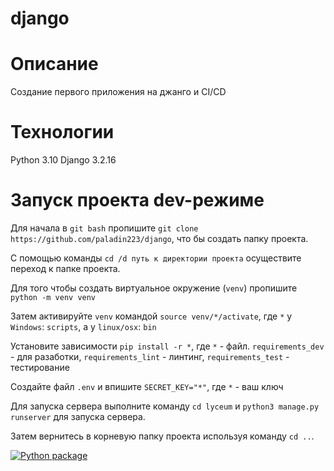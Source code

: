 # django
# Описание
Создание первого приложения на джанго и CI/CD

# Технологии
Python 3.10 Django 3.2.16

# Запуск проекта dev-режиме
Для начала в `git bash` пропишите `git clone https://github.com/paladin223/django`, что бы создать папку проекта.

С помощью команды `cd /d путь к директории проекта` осуществите переход к папке проекта.

Для того чтобы создать виртуальное окружение (`venv`) пропишите `python -m venv venv`

Затем активируйте `venv` командой `source venv/*/activate`, где `*` у `Windows`: `scripts`, а у `linux/osx`: `bin`

Установите зависимости  `pip install -r *`, где `*` - файл. `requirements_dev` - для разаботки, `requirements_lint` - линтинг, `requirements_test` - тестирование

Создайте файл `.env` и впишите `SECRET_KEY="*"`, где `*` - ваш ключ

Для запуска сервера выполните команду `cd lyceum` и `python3 manage.py runserver` для запуска сервера. 

Затем вернитесь в корневую папку проекта используя команду `cd ..`.

[![Python package](https://github.com/paladin223/django/actions/workflows/python-package.yml/badge.svg)](https://github.com/paladin223/django/actions/workflows/python-package.yml)
